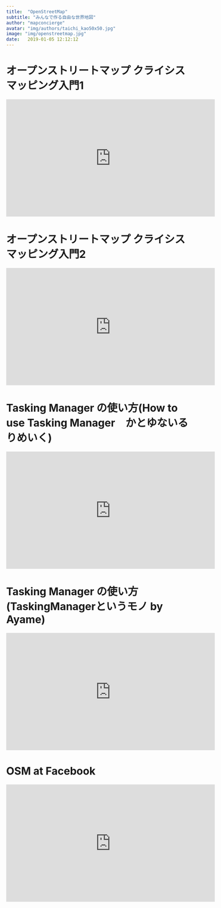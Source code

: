 ```yaml
---
title:  "OpenStreetMap"
subtitle: "みんなで作る自由な世界地図"
author: "mapconcierge"
avatar: "img/authors/taichi_kao50x50.jpg"
image: "img/openstreetmap.jpg"
date:   2019-01-05 12:12:12
---
```


# オープンストリートマップ クライシスマッピング入門1
<iframe width="560" height="315" src="https://www.youtube.com/embed/kPu5w-uVmrE" frameborder="0" allow="accelerometer; autoplay; encrypted-media; gyroscope; picture-in-picture" allowfullscreen></iframe>

# オープンストリートマップ クライシスマッピング入門2
<iframe width="560" height="315" src="https://www.youtube.com/embed/sWN_BTxXsQQ" frameborder="0" allow="accelerometer; autoplay; encrypted-media; gyroscope; picture-in-picture" allowfullscreen></iframe>

# Tasking Manager の使い方(How to use Tasking Manager　かとゆないるりめいく)
<iframe width="560" height="315" src="https://www.youtube.com/embed/sMAdXhwsK6o" frameborder="0" allow="accelerometer; autoplay; encrypted-media; gyroscope; picture-in-picture" allowfullscreen></iframe>

# Tasking Manager の使い方(TaskingManagerというモノ by Ayame)
<iframe width="560" height="315" src="https://www.youtube.com/embed/-tkZym5L0KI" frameborder="0" allow="accelerometer; autoplay; encrypted-media; gyroscope; picture-in-picture" allowfullscreen></iframe>

# OSM at Facebook
<iframe width="560" height="315" src="https://www.youtube.com/embed/Pa05L_vuLZA" frameborder="0" allow="accelerometer; autoplay; encrypted-media; gyroscope; picture-in-picture" allowfullscreen></iframe>
